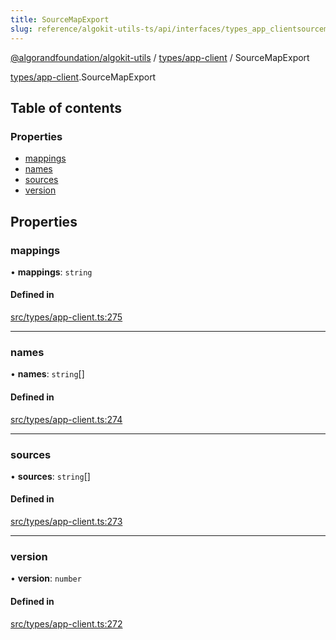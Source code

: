 ```yaml
---
title: SourceMapExport
slug: reference/algokit-utils-ts/api/interfaces/types_app_clientsourcemapexport
---
```

[@algorandfoundation/algokit-utils](/reference/algokit-utils-ts/api/overview) / [types/app-client](/reference/algokit-utils-ts/api/modules/types_app_client/) / SourceMapExport



[types/app-client](/reference/algokit-utils-ts/api/modules/types_app_client/).SourceMapExport

## Table of contents

### Properties

- [mappings](#mappings)
- [names](#names)
- [sources](#sources)
- [version](#version)

## Properties

### mappings

• **mappings**: `string`

#### Defined in

[src/types/app-client.ts:275](https://github.com/algorandfoundation/algokit-utils-ts/blob/main/src/types/app-client.ts#L275)

___

### names

• **names**: `string`[]

#### Defined in

[src/types/app-client.ts:274](https://github.com/algorandfoundation/algokit-utils-ts/blob/main/src/types/app-client.ts#L274)

___

### sources

• **sources**: `string`[]

#### Defined in

[src/types/app-client.ts:273](https://github.com/algorandfoundation/algokit-utils-ts/blob/main/src/types/app-client.ts#L273)

___

### version

• **version**: `number`

#### Defined in

[src/types/app-client.ts:272](https://github.com/algorandfoundation/algokit-utils-ts/blob/main/src/types/app-client.ts#L272)